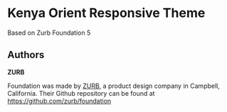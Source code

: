 # Kenya Orient Responsive Theme

Based on Zurb Foundation 5


## Authors
	
**ZURB**

Foundation was made by [ZURB](http://foundation.zurb.com/), a product design company in Campbell, California. Their Github repository can be found at https://github.com/zurb/foundation
